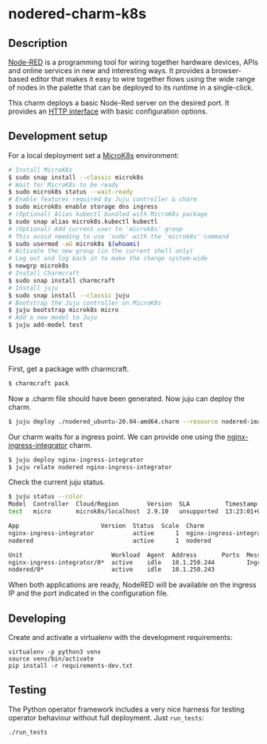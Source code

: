 # nodered-charm-k8s

## Description

[Node-RED](https://nodered.org) is a programming tool for wiring together 
hardware devices, APIs and online services in new and interesting ways. It 
provides a browser-based editor that makes it easy to wire together flows 
using the wide range of nodes in the palette that can be deployed to its 
runtime in a single-click.

This charm deploys a basic Node-Red server on the desired port. It provides
an [HTTP interface](https://github.com/juju-solutions/interface-http) with
basic configuration options.

## Development setup

For a local deployment set a [MicroK8s](https://microk8s.io/) environment:

```bash
# Install MicroK8s
$ sudo snap install --classic microk8s
# Wait for MicroK8s to be ready
$ sudo microk8s status --wait-ready
# Enable features required by Juju controller & charm
$ sudo microk8s enable storage dns ingress
# (Optional) Alias kubectl bundled with MicroK8s package
$ sudo snap alias microk8s.kubectl kubectl
# (Optional) Add current user to 'microk8s' group
# This avoid needing to use 'sudo' with the 'microk8s' command
$ sudo usermod -aG microk8s $(whoami)
# Activate the new group (in the current shell only)
# Log out and log back in to make the change system-wide
$ newgrp microk8s
# Install Charmcraft
$ sudo snap install charmcraft
# Install juju
$ sudo snap install --classic juju
# Bootstrap the Juju controller on MicroK8s
$ juju bootstrap microk8s micro
# Add a new model to Juju
$ juju add-model test
```

## Usage

First, get a package with charmcraft.

```bash
$ charmcraft pack
```

Now a .charm file should have been generated. Now juju can deploy the charm.


```bash
$ juju deploy ./nodered_ubuntu-20.04-amd64.charm --resource nodered-image=nodered/node-red:latest
```

Our charm waits for a ingress point. We can provide one using the 
[nginx-ingress-integrator](https://charmhub.io/nginx-ingress-integrator) charm.


```bash
$ juju deploy nginx-ingress-integrator
$ juju relate nodered nginx-ingress-integrator
```

Check the current juju status.

```bash
$ juju status --color
Model  Controller  Cloud/Region        Version  SLA          Timestamp
test   micro       microk8s/localhost  2.9.10   unsupported  13:23:01+02:00

App                       Version  Status  Scale  Charm                     Store     Channel  Rev  OS          Address         Message
nginx-ingress-integrator           active      1  nginx-ingress-integrator  charmhub  stable    22  kubernetes  10.152.183.254  
nodered                            active      1  nodered                   local                9  kubernetes  10.152.183.9    

Unit                         Workload  Agent  Address       Ports  Message
nginx-ingress-integrator/0*  active    idle   10.1.250.244         Ingress with service IP(s): 10.152.183.115
nodered/0*                   active    idle   10.1.250.243  
```
When both applications are ready, NodeRED will be available on the ingress IP and the port indicated in
the configuration file.


## Developing

Create and activate a virtualenv with the development requirements:

    virtualenv -p python3 venv
    source venv/bin/activate
    pip install -r requirements-dev.txt

## Testing

The Python operator framework includes a very nice harness for testing
operator behaviour without full deployment. Just `run_tests`:

    ./run_tests
